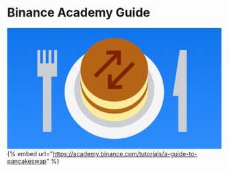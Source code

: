 # Binance Academy Guide

![PancakeSwap Image](../.gitbook/assets/pancakeswap-binance-academy.png)
{% embed url="https://academy.binance.com/tutorials/a-guide-to-pancakeswap" %}
